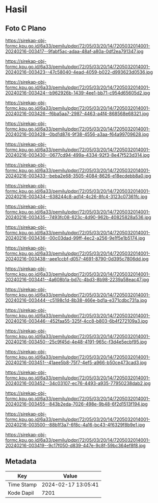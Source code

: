 # Hasil

## Foto C Plano

https://sirekap-obj-formc.kpu.go.id/6a33/pemilu/pdpr/72/05/03/20/14/7205032014001-20240216-003417--9fabf5ac-adaa-48af-a80a-0df2ea791347.jpg

https://sirekap-obj-formc.kpu.go.id/6a33/pemilu/pdpr/72/05/03/20/14/7205032014001-20240216-003423--47c58040-4ead-4059-b022-d993623d0536.jpg

https://sirekap-obj-formc.kpu.go.id/6a33/pemilu/pdpr/72/05/03/20/14/7205032014001-20240216-003424--b962926b-1439-4ee1-bb71-c954d65605d2.jpg

https://sirekap-obj-formc.kpu.go.id/6a33/pemilu/pdpr/72/05/03/20/14/7205032014001-20240216-003426--f6ba5aa7-2987-4463-a4f4-868568e68321.jpg

https://sirekap-obj-formc.kpu.go.id/6a33/pemilu/pdpr/72/05/03/20/14/7205032014001-20240216-003428--0bd1d874-9f38-4556-a3aa-f64a99709628.jpg

https://sirekap-obj-formc.kpu.go.id/6a33/pemilu/pdpr/72/05/03/20/14/7205032014001-20240216-003430--0677cd94-499a-4334-92f3-8e47f523d314.jpg

https://sirekap-obj-formc.kpu.go.id/6a33/pemilu/pdpr/72/05/03/20/14/7205032014001-20240216-003433--beba2e68-3505-4084-8626-e18ecdebb8a0.jpg

https://sirekap-obj-formc.kpu.go.id/6a33/pemilu/pdpr/72/05/03/20/14/7205032014001-20240216-003434--638244c8-ad14-4c26-8fc4-3123c07361fc.jpg

https://sirekap-obj-formc.kpu.go.id/6a33/pemilu/pdpr/72/05/03/20/14/7205032014001-20240216-003435--7493fc08-623c-4d90-962b-40825828a536.jpg

https://sirekap-obj-formc.kpu.go.id/6a33/pemilu/pdpr/72/05/03/20/14/7205032014001-20240216-003436--00c03dad-99ff-4ec2-a256-9e1f5e1b5174.jpg

https://sirekap-obj-formc.kpu.go.id/6a33/pemilu/pdpr/72/05/03/20/14/7205032014001-20240216-003438--aee1ccbf-d057-4691-8790-0d395c7806dd.jpg

https://sirekap-obj-formc.kpu.go.id/6a33/pemilu/pdpr/72/05/03/20/14/7205032014001-20240216-003441--4a608b1a-bd7c-4bd3-8b98-2239a58eac47.jpg

https://sirekap-obj-formc.kpu.go.id/6a33/pemilu/pdpr/72/05/03/20/14/7205032014001-20240216-003444--c5198c1d-8b38-466e-bd1a-e371cdbc731a.jpg

https://sirekap-obj-formc.kpu.go.id/6a33/pemilu/pdpr/72/05/03/20/14/7205032014001-20240216-003446--452faa55-325f-4cc8-b803-6b4f272109a3.jpg

https://sirekap-obj-formc.kpu.go.id/6a33/pemilu/pdpr/72/05/03/20/14/7205032014001-20240216-003450--25c9f45d-4e48-4191-965c-f3d4e5ecbf95.jpg

https://sirekap-obj-formc.kpu.go.id/6a33/pemilu/pdpr/72/05/03/20/14/7205032014001-20240216-003451--41aee5b8-75f7-4ef5-a966-b50ce473cad3.jpg

https://sirekap-obj-formc.kpu.go.id/6a33/pemilu/pdpr/72/05/03/20/14/7205032014001-20240216-003452--34c03107-ec76-4493-a935-77950238dab2.jpg

https://sirekap-obj-formc.kpu.go.id/6a33/pemilu/pdpr/72/05/03/20/14/7205032014001-20240216-003455--843b2eda-7026-498e-9b48-6f2d1513f194.jpg

https://sirekap-obj-formc.kpu.go.id/6a33/pemilu/pdpr/72/05/03/20/14/7205032014001-20240216-003500--88b1f3a7-6f8c-4a16-bc43-4f6329f8b9e1.jpg

https://sirekap-obj-formc.kpu.go.id/6a33/pemilu/pdpr/72/05/03/20/14/7205032014001-20240216-003419--9c17f050-d839-447e-9c8f-59bc364ef8f8.jpg


## Metadata

| Key        | Value               |
| ---------- | ------------------- |
| Time Stamp | 2024-02-17 13:05:41 |
| Kode Dapil | 7201                |



